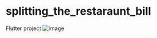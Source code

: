# splitting_the_restaraunt_bill

Flutter project
![image](https://user-images.githubusercontent.com/80650617/188335065-916fb8bb-717d-4d9a-9cd0-64ef0e221c90.png)
